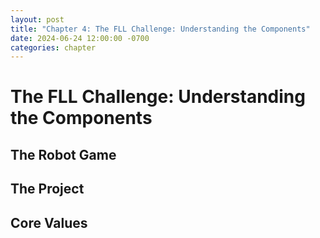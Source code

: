 ```yaml
---
layout: post
title: "Chapter 4: The FLL Challenge: Understanding the Components"
date: 2024-06-24 12:00:00 -0700
categories: chapter
---
```


# The FLL Challenge: Understanding the Components

## The Robot Game

## The Project

## Core Values
